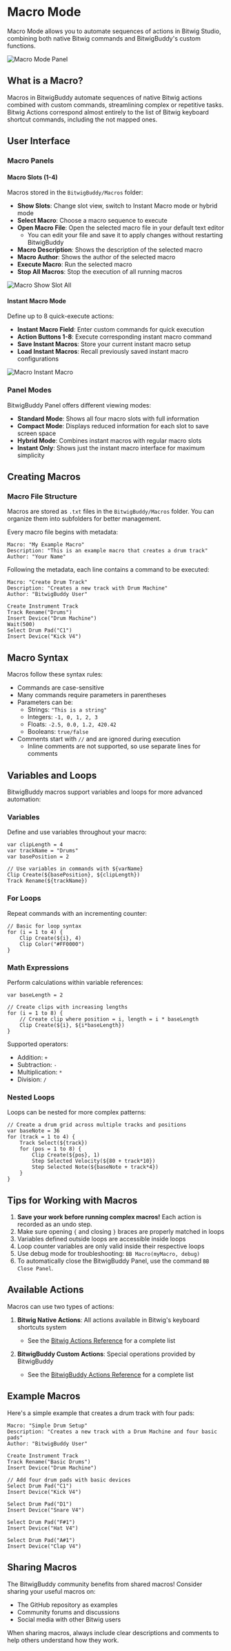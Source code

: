 # Macro Mode

Macro Mode allows you to automate sequences of actions in Bitwig Studio, combining both native Bitwig commands and BitwigBuddy's custom functions.

![Macro Mode Panel](/images/Macro-Mode.png)

## What is a Macro?

Macros in BitwigBuddy automate sequences of native Bitwig actions combined with custom commands, streamlining complex or repetitive tasks. Bitwig Actions correspond almost entirely to the list of Bitwig keyboard shortcut commands, including the not mapped ones.

## User Interface

### Macro Panels

#### Macro Slots (1-4)

Macros stored in the `BitwigBuddy/Macros` folder:

- **Show Slots**: Change slot view, switch to Instant Macro mode or hybrid mode
- **Select Macro**: Choose a macro sequence to execute
- **Open Macro File**: Open the selected macro file in your default text editor
  - You can edit your file and save it to apply changes without restarting BitwigBuddy
- **Macro Description**: Shows the description of the selected macro
- **Macro Author**: Shows the author of the selected macro
- **Execute Macro**: Run the selected macro
- **Stop All Macros**: Stop the execution of all running macros

<!-- ![Macro Show Slot Compact](/images/Macro-Show-Slot-Compact.png) -->

![Macro Show Slot All](/images/Macro-Show-Slot-All.png)

#### Instant Macro Mode

Define up to 8 quick-execute actions:

- **Instant Macro Field**: Enter custom commands for quick execution
- **Action Buttons 1-8**: Execute corresponding instant macro command
- **Save Instant Macros**: Store your current instant macro setup
- **Load Instant Macros**: Recall previously saved instant macro configurations

![Macro Instant Macro](/images/Macro-Instant-Macro.png)

### Panel Modes

BitwigBuddy Panel offers different viewing modes:

- **Standard Mode**: Shows all four macro slots with full information
- **Compact Mode**: Displays reduced information for each slot to save screen space
- **Hybrid Mode**: Combines instant macros with regular macro slots
- **Instant Only**: Shows just the instant macro interface for maximum simplicity

## Creating Macros

### Macro File Structure

Macros are stored as `.txt` files in the `BitwigBuddy/Macros` folder. You can organize them into subfolders for better management.

Every macro file begins with metadata:

```
Macro: "My Example Macro"
Description: "This is an example macro that creates a drum track"
Author: "Your Name"
```

Following the metadata, each line contains a command to be executed:

```
Macro: "Create Drum Track"
Description: "Creates a new track with Drum Machine"
Author: "BitwigBuddy User"

Create Instrument Track
Track Rename("Drums")
Insert Device("Drum Machine")
Wait(500)
Select Drum Pad("C1")
Insert Device("Kick V4")
```

## Macro Syntax

Macros follow these syntax rules:

- Commands are case-sensitive
- Many commands require parameters in parentheses
- Parameters can be:
  - Strings: `"This is a string"`
  - Integers: `-1, 0, 1, 2, 3`
  - Floats: `-2.5, 0.0, 1.2, 420.42`
  - Booleans: `true/false`
- Comments start with `//` and are ignored during execution
  - Inline comments are not supported, so use separate lines for comments

## Variables and Loops

BitwigBuddy macros support variables and loops for more advanced automation:

### Variables

Define and use variables throughout your macro:

```
var clipLength = 4
var trackName = "Drums"
var basePosition = 2

// Use variables in commands with ${varName}
Clip Create(${basePosition}, ${clipLength})
Track Rename(${trackName})
```

### For Loops

Repeat commands with an incrementing counter:

```
// Basic for loop syntax
for (i = 1 to 4) {
    Clip Create(${i}, 4)
    Clip Color("#FF0000")
}
```

### Math Expressions

Perform calculations within variable references:

```
var baseLength = 2

// Create clips with increasing lengths
for (i = 1 to 8) {
    // Create clip where position = i, length = i * baseLength
    Clip Create(${i}, ${i*baseLength})
}
```

Supported operators: 
- Addition: `+`  
- Subtraction: `-`
- Multiplication: `*`
- Division: `/`

### Nested Loops

Loops can be nested for more complex patterns:

```
// Create a drum grid across multiple tracks and positions
var baseNote = 36
for (track = 1 to 4) {
    Track Select(${track})
    for (pos = 1 to 8) {
        Clip Create(${pos}, 1)
        Step Selected Velocity(${80 + track*10})
        Step Selected Note(${baseNote + track*4})
    }
}
```

## Tips for Working with Macros

1. **Save your work before running complex macros!** Each action is recorded as an undo step.
2. Make sure opening `{` and closing `}` braces are properly matched in loops
3. Variables defined outside loops are accessible inside loops
4. Loop counter variables are only valid inside their respective loops
5. Use debug mode for troubleshooting: `BB Macro(myMacro, debug)`
6. To automatically close the BitwigBuddy Panel, use the command `BB Close Panel`.

## Available Actions

Macros can use two types of actions:

1. **Bitwig Native Actions**: All actions available in Bitwig's keyboard shortcuts system
   - See the [Bitwig Actions Reference](/guide/bitwig-actions) for a complete list

2. **BitwigBuddy Custom Actions**: Special operations provided by BitwigBuddy
   - See the [BitwigBuddy Actions Reference](/guide/bitwigbuddy-actions) for a complete list

## Example Macros

Here's a simple example that creates a drum track with four pads:

```
Macro: "Simple Drum Setup"
Description: "Creates a new track with a Drum Machine and four basic pads"
Author: "BitwigBuddy User"

Create Instrument Track
Track Rename("Basic Drums")
Insert Device("Drum Machine")

// Add four drum pads with basic devices
Select Drum Pad("C1")
Insert Device("Kick V4")

Select Drum Pad("D1")
Insert Device("Snare V4")

Select Drum Pad("F#1")
Insert Device("Hat V4")

Select Drum Pad("A#1")
Insert Device("Clap V4")
```

## Sharing Macros

The BitwigBuddy community benefits from shared macros! Consider sharing your useful macros on:
- The GitHub repository as examples
- Community forums and discussions
- Social media with other Bitwig users

When sharing macros, always include clear descriptions and comments to help others understand how they work.
